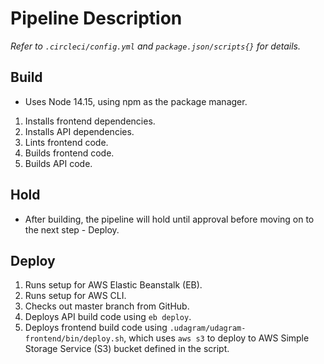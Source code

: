 # Pipeline Description
*Refer to `.circleci/config.yml` and `package.json/scripts{}` for details.*
## Build
* Uses Node 14.15, using npm as the package manager.
1. Installs frontend dependencies.
2. Installs API dependencies.
3. Lints frontend code.
4. Builds frontend code.
5. Builds API code.

## Hold
* After building, the pipeline will hold until approval before moving on to the next step - Deploy.

## Deploy
1. Runs setup for AWS Elastic Beanstalk (EB).
2. Runs setup for AWS CLI.
3. Checks out master branch from GitHub.
4. Deploys API build code using `eb deploy`.
5. Deploys frontend build code using `.udagram/udagram-frontend/bin/deploy.sh`, which uses `aws s3` to deploy to AWS Simple Storage Service (S3) bucket defined in the script.